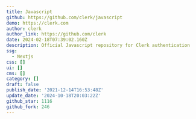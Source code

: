 ```yaml
---
title: Javascript
github: https://github.com/clerk/javascript
demo: https://clerk.com
author: clerk
author_link: https://github.com/clerk
date: 2024-02-18T07:39:02.160Z
description: Official Javascript repository for Clerk authentication
ssg:
  - Nextjs
css: []
ui: []
cms: []
category: []
draft: false
publish_date: '2021-12-14T16:53:48Z'
update_date: '2024-10-18T20:03:22Z'
github_star: 1116
github_fork: 246
---
```

